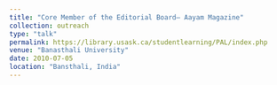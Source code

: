 ```yaml
---
title: "Core Member of the Editorial Board– Aayam Magazine"
collection: outreach
type: "talk"
permalink: https://library.usask.ca/studentlearning/PAL/index.php
venue: "Banasthali University"
date: 2010-07-05
location: "Bansthali, India"
---
```



